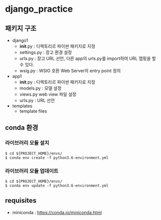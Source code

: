 # django_practice

## 패키지 구조
* django1
    * __init__.py : 디렉토리르 파이썬 패키지로 지정
    * settings.py : 장고 환경 설정
    * urls.py : 장고 URL 선언, 다른 app의 urls.py를 import하여 URL 맵핑을 할 수 있다.
    * wsig.py : WSIG 호환 Web Server의 entry point 정의
* app1
    * __init__.py : 디렉토리르 파이썬 패키지로 지정
    * models.py : 모델 설정
    * views.py web view 파일 설정
    * urls.py : URL 선언
* templates
    * template files
   
## conda 환경 
### 라이브러리 모듈 설치

```
$ cd ${PROJECT_HOME}/envs/
$ conda env create -f python3.6-environment.yml
```


### 라이브러리 모듈 업데이트

```
$ cd ${PROJECT_HOME}/envs/
$ conda env update -f python3.6-environment.yml
```

## requisites
* miniconda : https://conda.io/miniconda.html
